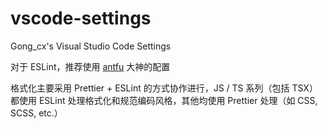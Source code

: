 # vscode-settings
Gong_cx's Visual Studio Code Settings

对于 ESLint，推荐使用 [antfu](https://github.com/antfu/eslint-config) 大神的配置

格式化主要采用 Prettier + ESLint 的方式协作进行，JS / TS 系列（包括 TSX）都使用 ESLint 处理格式化和规范编码风格，其他均使用 Prettier 处理（如 CSS, SCSS, etc.）
